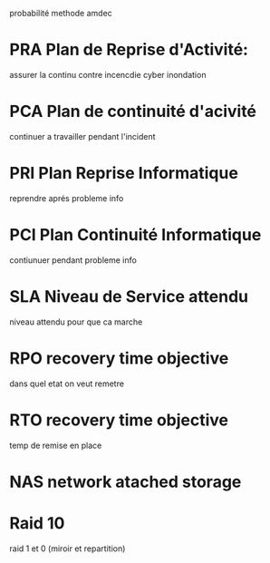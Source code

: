 probabilité 
methode amdec

# PRA Plan de Reprise d'Activité:

assurer la continu contre incencdie cyber inondation

# PCA Plan de continuité d'acivité

continuer a travailler pendant l'incident



# PRI Plan Reprise Informatique

reprendre aprés probleme info 
# PCI Plan Continuité Informatique

contiunuer pendant probleme info
# SLA Niveau de Service attendu

niveau attendu pour que ca marche 

# RPO recovery time objective 
dans quel etat on veut remetre


# RTO recovery time objective
temp de remise en place



# NAS network atached storage


# Raid 10
raid 1 et 0 (miroir et repartition)



